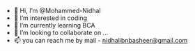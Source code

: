 - 👋 Hi, I’m @Mohammed-Nidhal
- 👀 I’m interested in coding
- 🌱 I’m currently learning BCA
- 💞️ I’m looking to collaborate on ...
- 📫 you can reach me by mail - nidhalibnbasheer@gmail.com

<!---
Mohammed-Nidhal/Mohammed-Nidhal is a ✨ special ✨ repository because its `README.md` (this file) appears on your GitHub profile.
You can click the Preview link to take a look at your changes.
--->
